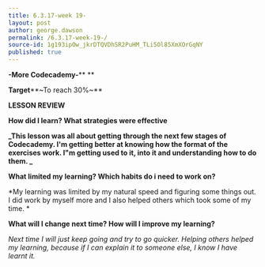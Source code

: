 ```yaml
---
title: 6.3.17-week 19-
layout: post
author: george.dawson
permalink: /6.3.17-week-19-/
source-id: 1g193ipOw_jkrDTQVDhSR2PuHM_TLi5Ol85XmXOrGqNY
published: true
---
```

**-More Codecademy-****			**

**Target****~To reach 30%~**

**LESSON REVIEW**

**How did I learn? What strategies were effective**

**_This lesson was all about getting through the next few stages of Codecademy. I'm getting better at knowing how the format of the exercises work. I"m getting used to it, into it and understanding how to do them. _**

**What limited my learning? Which habits do i need to work on?**

*My learning was limited by my natural speed and figuring some things out. I did work by myself more and I also helped others which took some of my time. *

**What will I change next time? How will I improve my learning?**

*Next time I will just keep going and try to go quicker. Helping others helped my learning, because if I can explain it to someone else, I know I have learnt it.*

